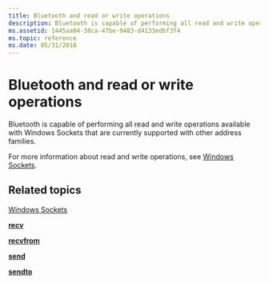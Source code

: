 ```yaml
---
title: Bluetooth and read or write operations
description: Bluetooth is capable of performing all read and write operations available with Windows Sockets that are currently supported with other address families.
ms.assetid: 1445aa04-38ca-47be-9483-d4133edbf3f4
ms.topic: reference
ms.date: 05/31/2018
---
```


# Bluetooth and read or write operations

Bluetooth is capable of performing all read and write operations available with Windows Sockets that are currently supported with other address families.

For more information about read and write operations, see [Windows Sockets](/windows/desktop/WinSock/windows-sockets-start-page-2).

## Related topics

<dl> <dt>

[Windows Sockets](/windows/desktop/WinSock/windows-sockets-start-page-2)
</dt> <dt>

[**recv**](/windows/desktop/api/winsock/nf-winsock-recv)
</dt> <dt>

[**recvfrom**](/windows/desktop/api/winsock/nf-winsock-recvfrom)
</dt> <dt>

[**send**](/windows/desktop/api/winsock2/nf-winsock2-send)
</dt> <dt>

[**sendto**](/windows/desktop/api/winsock/nf-winsock-sendto)
</dt> </dl>

 

 
